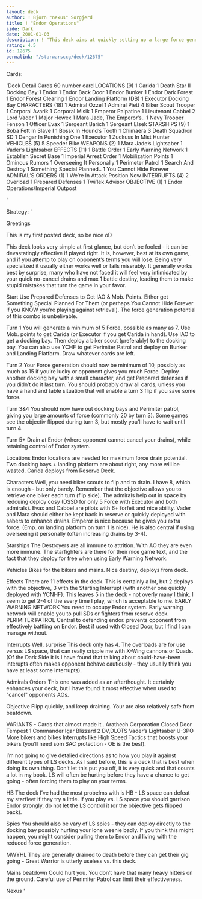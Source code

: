 ```yaml
---
layout: deck
author: ! Bjorn "nexus" Sorgjerd
title: ! "Endor Operations"
side: Dark
date: 2001-01-03
description: ! "This deck aims at quickly setting up a large force generation by using IAO & Mob Points. Flip quickly and do no-cancel drains on Endor. Heavy on blue and gray cards, to the exclusion of reds."
rating: 4.5
id: 12675
permalink: "/starwarsccg/deck/12675"
---
```

Cards: 

'Deck Detail
Cards 60
    number card
LOCATIONS (9)
	 1 Carida
	 1 Death Star II Docking Bay
	 1 Endor
	 1 Endor Back Door
	 1 Endor Bunker
	 1 Endor Dark Forest
	 1 Endor Forest Clearing
	 1 Endor Landing Platform (DB)
	 1 Executor Docking Bay
CHARACTERS (18)
	 1 Admiral Ozzel
	 1 Admiral Piett
	 4 Biker Scout Trooper
	 1 Corporal Avarik
	 1 Corporal Misik
	 1 Emperor Palpatine
	 1 Lieutenant Cabbel
	 2 Lord Vader
	 1 Major Hewex
	 1 Mara Jade, The Emperor’s..
	 1 Navy Trooper Fenson
	 1 Officer Evax
	 1 Sergeant Barich
	 1 Sergeant Elsek
STARSHIPS (9)
	 1 Boba Fett In Slave I
	 1 Bossk In Hound’s Tooth
	 1 Chimaera
	 3 Death Squadron SD
	 1 Dengar In Punishing One
	 1 Executor
	 1 Zuckuss In Mist Hunter
VEHICLES (5)
	 5 Speeder Bike
WEAPONS (2)
	 1 Mara Jade’s Lightsaber
	 1 Vader’s Lightsaber
EFFECTS (11)
	 1 Battle Order
	 1 Early Warning Network
	 1 Establish Secret Base
	 1 Imperial Arrest Order
	 1 Mobilization Points
	 1 Ominous Rumors
	 1 Overseeing It Personally
	 1 Perimeter Patrol
	 1 Search And Destroy
	 1 Something Special Planned..
	 1 You Cannot Hide Forever
ADMIRAL’S ORDERS (1)
	 1 We’re In Attack Position Now
INTERRUPTS (4)
	 2 Overload
	 1 Prepared Defenses
	 1 Twi’lek Advisor
OBJECTIVE (1)
	 1 Endor Operations/Imperial Outpost

'

Strategy: '

Greetings

This is my first posted deck, so be nice oD

This deck looks very simple at first glance, but don’t be fooled - it can be devastatingly effective if played right. It is, however, best at its own game, and if you attemp to play on opponent’s terms you will lose. Being very specialized it usually either works well or fails miserably. It generally works best by surprise, many who have not faced it will feel very intimidated by your quick no-cancel drains and max 1 battle destiny, leading them to make stupid mistakes that turn the game in your favor.

Start Use Prepared Defenses to Get IAO & Mob. Points. Either get  Something Special Planned For Them (or perhaps You Cannot Hide Forever if you KNOW you’re playing against retrieval). The force generation potential of this combo is unbelivable.

Turn 1 You will generate a minimum of 5 Force, possible as many as 7. Use Mob. points to get Carida (or Executor if you get Carida in hand). Use IAO to get a docking bay. Then deploy a biker scout (preferably) to the docking bay. You can also use YCHF to get Perimiter Patrol and deploy on Bunker and Landing Platform. Draw whatever cards are left.

Turn 2 Your Force generation should now  be minimum of 10, possibly as much as 15 if you’re lucky or opponent gives you much Force. Deploy another docking bay with a   small character, and get Prepared defenses if you didn’t do it last turn. You should probably draw all cards, unless you have a hand and table situation that will enable a turn 3 flip if you save some force.

Turn 3&4 You should now have out docking bays and Perimiter patrol, giving you large amounts of force (commonly 20 by turn 3). Some games see the objectiv flipped during turn 3, but mostly you’ll have to wait until turn 4.

Turn 5+ Drain at Endor (where opponent cannot cancel your drains), while retaining control of Endor system.

Locations
Endor locations are needed for maximum force drain potential.
Two docking bays + landing platform are about right, any more will be wasted.
Carida deploys from Reserve Deck.

Characters
Well, you need biker scouts to flip and to drain. I have 8, which is enough - but only barely. Remember that the objective allows you to retrieve one biker each turn (flip side).
The admirals help out in space by redcuing deploy cosy (DSSD for only 5 Force with Executor and both admirals).
Evax and Cabbel are pilots with 6+ forfeit and nice ability.
Vader and Mara should either be kept back in reserve or quickly deployed with sabers to enhance drains.
Emperor is nice because he gives you extra force. (Emp. on landing platform on turn 1 is nice). He is also central if using overseeing it personally (often increasing drains by 3-4).

Starships
The Destroyers are all immune to attrition. With AO they are even more immune. The starfighters are there for their nice game text, and the fact that they deploy for free when using Early Warning Network.

Vehicles
Bikes for the bikers and mains. Nice destiny, deploys from deck.

Effects
There are 11 effects in the deck. This is certainly a lot, but 2 deploys with the objective, 3 with the Starting Interrupt (with another one quickly deployed with YCNHF). This leaves 5 in the deck - not overly many I think. I seem to get 2-4 of the every time I play, which is acceptable to me.
EARLY WARNING NETWORK You need to occupy Endor system. Early warning network will enable you to pull SDs or fighters from reserve deck.
PERIMITER PATROL Central to defending endor. prevents opponent from effectively battling on Endor. Best if used with Closed Door, but I find I can manage without.

Interrupts
Well, surprise This deck only has 4. The overloads are for use versus LS space, that can really cripple me with X-Wing cannons or Quads.
(Of the Dark Side it is I have found that talking about could-have-been interupts often makes opponent behave cautiously - they usually think you have at least some interrupts).

Admirals Orders
This one was added as an afterthought. It certainly enhances your deck, but I have found it most effective when used to "cancel" opponents AOs.

Objective
Flipp quickly, and keep draining. Your are also relatively safe from beatdown.

VARIANTS - Cards that almost made it..
Arathech Corporation
Closed Door
Tempest 1
Commander Igar
Blizzard 2
DV,DLOTS
Vader’s Lightsaber
U-3PO
More bikers and bikes
Interrupts like High Speed Tactics that boosts your bikers (you’ll need som SAC protection - OE is the best).

I’m not going to give detalied directions as to how you play it against different types of LS decks. As I said before, this is a deck that is best when doing its own thing. Don’t let this put you off, it is very quick and that counts a lot in my book. LS will often be hurting before they have a chance to get going - often forcing them to play on your terms.

HB
The deck I’ve had the most probelms with is HB - LS space can defeat my starfleet if they try a little. If you play vs. LS space you should garrison Endor strongly, do not let the LS control it (or the objective gets flipped back).

Spies
You should also be vary of LS spies - they can deploy directly to the docking bay possibly hurting your lone weenie badly. If you think this might happen, you might consider pulling them to Endor and living with the reduced force generation.

MWYHL
They are generally drained to death before they can get their gig going - Great Warrior is utterly useless vs. this deck.

Mains beatdown
Could hurt you. You don’t have that many heavy hitters on the ground. Careful use of Perimiter Patrol can limit their effectiveness.

Nexus
'
